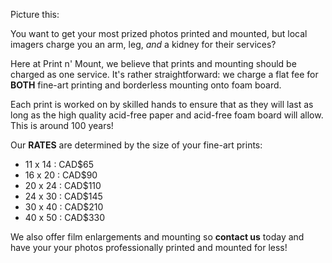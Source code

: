 Picture this: 

You want to get your most prized photos printed and mounted, but local imagers charge you an arm, leg, *and* a kidney for their services?

Here at Print n' Mount, we believe that prints and mounting should be charged as one service. It's rather straightforward: we charge a flat fee for **BOTH** fine-art printing and borderless mounting onto foam board. 

Each print is worked on by skilled hands to ensure that as they will last as long as the high quality acid-free paper and acid-free foam board will allow. This is around 100 years!

Our **RATES** are determined by the size of your fine-art prints:

* 11 x 14 : CAD$65
* 16 x 20 : CAD$90
* 20 x 24 : CAD$110
* 24 x 30 : CAD$145
* 30 x 40 : CAD$210
* 40 x 50 : CAD$330

We also offer film enlargements and mounting so **contact us** today and have your your photos professionally printed and mounted for less! 
